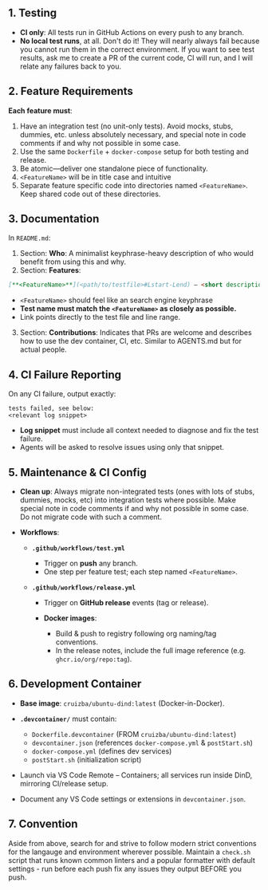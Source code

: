 ## 1. Testing
- **CI only**: All tests run in GitHub Actions on every push to any branch.  
- **No local test runs**, at all. Don't do it! They will nearly always fail because you cannot run them in the correct environment. If you want to see test results, ask me to create a PR of the current code, CI will run, and I will relate any failures back to you.

## 2. Feature Requirements
**Each feature must**:
  1. Have an integration test (no unit-only tests). Avoid mocks, stubs, dummies, etc. unless absolutely necessary, and special note in code comments if and why not possible in some case.
  2. Use the same `Dockerfile` + `docker-compose` setup for both testing and release.   
  3. Be atomic—deliver one standalone piece of functionality.  
  4. `<FeatureName>` will be in title case and intuitive
  5. Separate feature specific code into directories named `<FeatureName>`. Keep shared code out of these directories.

## 3. Documentation
In `README.md`: 

1. Section: **Who**: A minimalist keyphrase-heavy description of who would benefit from using this and why.
2. Section: **Features**:
  ```md
  [**<FeatureName>**](<path/to/testfile>#Lstart-Lend) — <short description of how the person described in **Purpose** >
  ````
  * `<FeatureName>` should feel like an search engine keyphrase
  * **Test name must match the `<FeatureName>` as closely as possible.**
  * Link points directly to the test file and line range.
3. Section: **Contributions**:
  Indicates that PRs are welcome and describes how to use the dev container, CI, etc. Similar to AGENTS.md but for actual people.


## 4. CI Failure Reporting

On any CI failure, output exactly:

```
tests failed, see below:
<relevant log snippet>
```

* **Log snippet** must include all context needed to diagnose and fix the test failure.
* Agents will be asked to resolve issues using only that snippet.

## 5. Maintenance & CI Config

* **Clean up**: Always migrate non-integrated tests (ones with lots of stubs, dummies, mocks, etc) into integration tests where possible. Make special note in code comments if and why not possible in some case. Do not migrate code with such a comment.
* **Workflows**:

  * **`.github/workflows/test.yml`**

    * Trigger on **push** any branch.
    * One step per feature test; each step named `<FeatureName>`.
  * **`.github/workflows/release.yml`**

    * Trigger on **GitHub release** events (tag or release).
    * **Docker images**:

      * Build & push to registry following org naming/tag conventions.
      * In the release notes, include the full image reference (e.g. `ghcr.io/org/repo:tag`).

## 6. Development Container

* **Base image**: `cruizba/ubuntu-dind:latest` (Docker-in-Docker).
* **`.devcontainer/`** must contain:

  * `Dockerfile.devcontainer` (FROM `cruizba/ubuntu-dind:latest`)
  * `devcontainer.json` (references `docker-compose.yml` & `postStart.sh`)
  * `docker-compose.yml` (defines dev services)
  * `postStart.sh` (initialization script)
* Launch via VS Code Remote – Containers; all services run inside DinD, mirroring CI/release setup.
* Document any VS Code settings or extensions in `devcontainer.json`.

## 7. Convention

Aside from above, search for and strive to follow modern strict conventions for the langauge and environment wherever possible. Maintain a `check.sh` script that runs known common linters and a popular formatter with default settings - run before each push fix any issues they output BEFORE you push.

```
